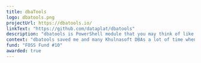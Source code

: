 ```yaml
---
title: dbaTools
logo: dbatools.png
projectUrl: https://dbatools.io/
linkText: "https://github.com/dataplat/dbatools"
description: "dbatools is PowerShell module that you may think of like a command-line SQL Server Management Studio."
context: "dbatools saved me and many Khulnasoft DBAs a lot of time when it comes to managing SQL. It is always one of the first PowerShell modules I install on my notebook."
fund: "FOSS Fund #10"
awarded: true
---
```

